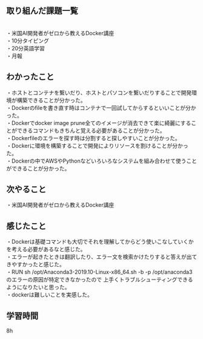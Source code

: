## 取り組んだ課題一覧
<br>・米国AI開発者がゼロから教えるDocker講座
<br>・10分タイピング
<br>・20分英語学習
<br>・月報


## わかったこと
・ホストとコンテナを繋いだり、ホストとパソコンを繋いだりすることで開発環境が構築できることが分かった。
<br>・Dockerのfileを書き直す時はコンテナで一回試してからするといいことが分かった。
<br>・Dockerでdocker image prune全てのイメージが消去できて楽に綺麗にすることができるコマンドもきちんと覚える必要があることが分かった。
<br>・Dockerfileのエラーを探す時は分割すると探しやすいことが分かった。
<br>・Dockerに環境を構築することで開発によりリソースを割けることが分かった。
<br>・Dockerの中でAWSやPythonなどいろいろなシステムを組み合わせて使うことができることが分かった。

## 次やること
・米国AI開発者がゼロから教えるDocker講座

## 感じたこと
・Dockerは基礎コマンドも大切でそれを理解してからどう使いこなしていくかを考える必要があるなと感じた。
<br>・エラーが起きたときは翻訳したり、エラー文を検索かけたりすると答えが出てきやすかったと感じた。
<br>・RUN sh /opt/Anaconda3-2019.10-Linux-x86_64.sh -b -p /opt/anaconda3 のエラーの原因が特定できなかったので
上手くトラブルシューティングできるようになりたいと思った。
<br>・dockerは難しいことを実感した。
## 学習時間
8h
